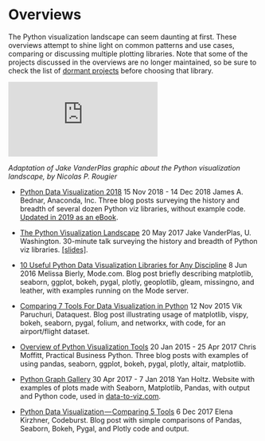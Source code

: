 # Overviews

The Python visualization landscape can seem daunting at first. These overviews attempt to shine light on common patterns and use cases, comparing or discussing multiple plotting libraries. Note that some of the projects discussed in the overviews are no longer maintained, so be sure to check the list of [dormant projects](../tools.html#dormant-projects) before choosing that library.

<iframe src="https://rougier.github.io/python-visualization-landscape/landscape-colors.html" frameborder="0" allowfullscreen></iframe>

*Adaptation of Jake VanderPlas graphic about the Python visualization landscape, by Nicolas P. Rougier*

- [Python Data Visualization 2018](https://www.anaconda.com/python-data-visualization-2018-why-so-many-libraries)
  15 Nov 2018 - 14 Dec 2018  James A. Bednar, Anaconda, Inc. Three blog posts surveying the history and breadth of several dozen Python viz libraries, without example code.
  [Updated in 2019 as an eBook](https://know.anaconda.com/eBook-PyVizeBookLP_ReportRegistration.html?utm_source=pyviz.org&utm_campaign=pyviz&utm_content=ebook).

- [The Python Visualization Landscape](https://www.youtube.com/watch?v=FytuB8nFHPQ)
  20 May 2017  Jake VanderPlas, U. Washington. 30-minute talk surveying the history and breadth of Python viz libraries. [[slides]](https://speakerdeck.com/jakevdp/pythons-visualization-landscape-pycon-2017).

- [10 Useful Python Data Visualization Libraries for Any Discipline](https://mode.com/blog/python-data-visualization-libraries)
  8 Jun 2016 Melissa Bierly, Mode.com. Blog post briefly describing matplotlib, seaborn, ggplot, bokeh, pygal, plotly, geoplotlib, gleam, missingno, and leather, with examples running on the Mode server.

- [Comparing 7 Tools For Data Visualization in Python](https://www.dataquest.io/blog/python-data-visualization-libraries)
  12 Nov 2015 Vik Paruchuri, Dataquest.  Blog post illustrating usage of matplotlib, vispy, bokeh, seaborn, pygal, folium, and networkx, with code, for an airport/flight dataset.

- [Overview of Python Visualization Tools](https://pbpython.com/visualization-tools-1.html)
  20 Jan 2015 - 25 Apr 2017  Chris Moffitt, Practical Business Python. Three blog posts with examples of using pandas, seaborn, ggplot, bokeh, pygal, plotly, altair, matplotlib.
  
- [Python Graph Gallery](https://python-graph-gallery.com)
  30 Apr 2017 - 7 Jan 2018  Yan Holtz. Website with examples of plots made with Seaborn, Matplotlib, Pandas, with output and Python code, used in [data-to-viz.com](https://www.data-to-viz.com).

- [Python Data Visualization — Comparing 5 Tools](https://codeburst.io/overview-of-python-data-visualization-tools-e32e1f716d10)
  6 Dec 2017 Elena Kirzhner, Codeburst. Blog post with simple comparisons of Pandas, Seaborn, Bokeh, Pygal, and Plotly code and output.
